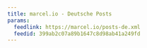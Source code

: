 ```yaml
---
title: marcel.io - Deutsche Posts
params:
  feedlink: https://marcel.io/posts-de.xml
  feedid: 399ab2c07a89b1647c8d98ab41a249fd
---
```

